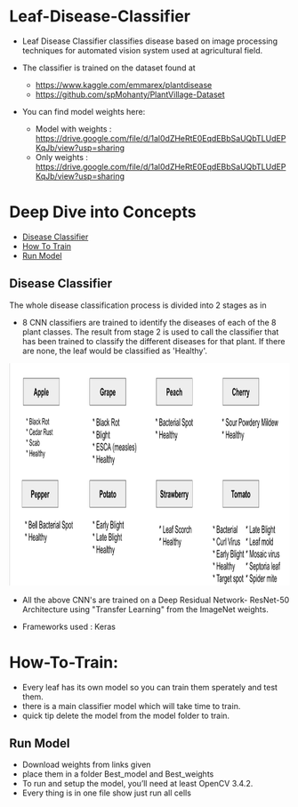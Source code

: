 # Leaf-Disease-Classifier

* Leaf Disease Classifier classifies disease based on image processing techniques for automated vision system used at agricultural field. 

* The classifier is trained on the dataset found at
   * https://www.kaggle.com/emmarex/plantdisease
   * https://github.com/spMohanty/PlantVillage-Dataset
* You can find model weights here:
   * Model with weights : https://drive.google.com/file/d/1al0dZHeRtE0EqdEBbSaUQbTLUdEPKqJb/view?usp=sharing
   * Only weights : https://drive.google.com/file/d/1al0dZHeRtE0EqdEBbSaUQbTLUdEPKqJb/view?usp=sharing 

# Deep Dive into Concepts
- [Disease Classifier](##DiseaseClassifier)
- [How To Train](##HowToTrain)
- [Run Model](##RunModel)

## Disease Classifier

The whole disease classification process is divided into 2 stages as in 

- 8 CNN classifiers are trained to identify the diseases of each of the 8 plant classes.  The result from stage 2 is used to call the classifier that has been trained to classify the different diseases for that plant. If there are none, the leaf would be classified as 'Healthy'.

<img src="./images/subClasses.png" width="800" height="400">

- All the above CNN's are trained on a Deep Residual Network- ResNet-50 Architecture using "Transfer Learning" from the ImageNet weights.

[//]: # (<img src="./images/resnetACC.png" width="400" height="200">)

- Frameworks used : Keras


# How-To-Train:
- Every leaf has its own model so you can train them sperately and test them.
- there is a main classifier model which will take time to train.
- quick tip delete the model from the model folder to train.

## Run Model
- Download weights from links given
- place them in a folder Best_model and Best_weights
- To run and setup the model, you’ll need at least OpenCV 3.4.2.
- Every thing is in one file show just run all cells
